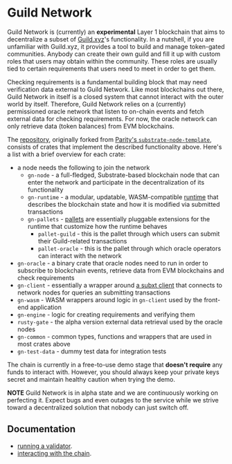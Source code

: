 # Guild Network

Guild Network is (currently) an **experimental** Layer 1 blockchain that aims
to decentralize a subset of [Guild.xyz](https://guild.xyz)'s functionality. In
a nutshell, if you are unfamiliar with Guild.xyz, it provides a tool to build
and manage token-gated communities. Anybody can create their own guild and fill
it up with custom roles that users may obtain within the community. These roles
are usually tied to certain requirements that users need to meet in order to
get them.

Checking requirements is a fundamental building block that may need
verification data external to Guild Network. Like most blockchains out there,
Guild Network in itself is a closed system that cannot interact with the outer
world by itself. Therefore, Guild Network relies on a (currently) permissioned
oracle network that listen to on-chain events and fetch external data for
checking requirements. For now, the oracle network can only retrieve data
(token balances) from EVM blockchains.

The [repository](https://github.com/agoraxyz/guild-network), originally forked
from [Parity's `substrate-node-template`](https://github.com/substrate-developer-hub/substrate-node-template),
consists of crates that implement the described functionality above. Here's a
list with a brief overview for each crate:
- a node needs the following to join the network
	- `gn-node` - a full-fledged, Substrate-based blockchain node that can enter the network and participate in the decentralization of its functionality
	- `gn-runtime` - a modular, updatable, WASM-compatible [runtime](https://docs.substrate.io/fundamentals/runtime-development/) that describes the blockchain state and how it is modified via submitted transactions
	- `gn-pallets` - [pallets](https://docs.substrate.io/tutorials/work-with-pallets/) are essentially pluggable extensions for the runtime that customize how the runtime behaves
		- `pallet-guild` - this is the pallet through which users can submit their Guild-related transactions
		- `pallet-oracle` - this is the pallet through which oracle operators can interact with the network
- `gn-oracle` - a binary crate that oracle nodes need to run in order to subscribe to blockchain events, retrieve data from EVM blockchains and check requirements
- `gn-client` - essentially a wrapper around [a subxt client](https://docs.rs/subxt/latest/subxt/) that connects to network nodes for queries an submitting transactions
- `gn-wasm` - WASM wrappers around logic in `gn-client` used by the front-end application
- `gn-engine` - logic for creating requirements and verifying them
- `rusty-gate` - the alpha version external data retrieval used by the oracle nodes
- `gn-common` - common types, functions and wrappers that are used in most crates above
- `gn-test-data` - dummy test data for integration tests

The chain is currently in a free-to-use demo stage that **doesn't require** any
funds to interact with. However, you should always keep your private keys
secret and maintain healthy caution when trying the demo.

**NOTE** Guild Network is in alpha state and we are continuously working on
perfecting it. Expect bugs and even outages to the service while we strive
toward a decentralized solution that nobody can just switch off.

## Documentation

- [running a validator](https://github.com/agoraxyz/guild-network/docs/validator.md).
- [interacting with the chain](https://github.com/agoraxyz/guild-network/docs/interaction.md).
